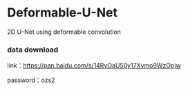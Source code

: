 # Deformable-U-Net
2D U-Net using deformable convolution

### data download
link：https://pan.baidu.com/s/14RyOaU50y17Xvmo9WzOpjw 

password：ozs2 
